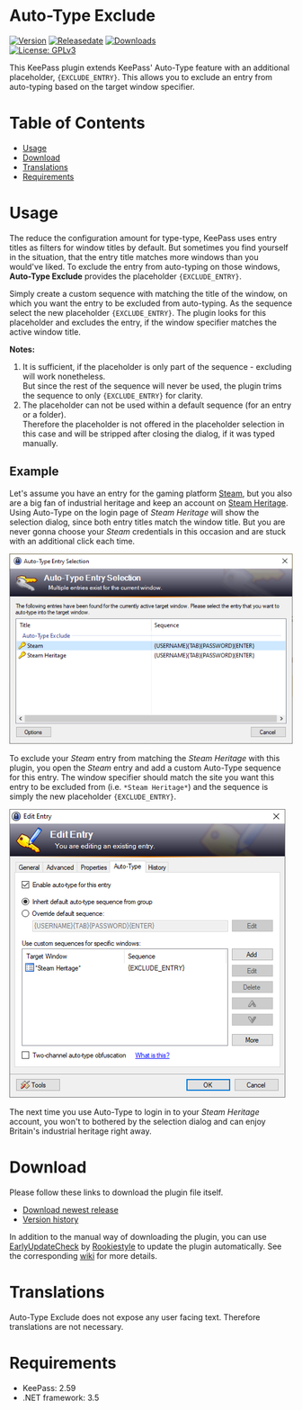 # Auto-Type Exclude
[![Version](https://img.shields.io/github/release/michue/autotypeexclude)](https://github.com/michue/autotypeexclude/releases/latest)
[![Releasedate](https://img.shields.io/github/release-date/michue/autotypeexclude)](https://github.com/michue/autotypeexclude/releases/latest)
[![Downloads](https://img.shields.io/github/downloads/michue/autotypeexclude/total?color=%2300cc00)](https://github.com/michue/autotypeexclude/releases)\
[![License: GPLv3](https://img.shields.io/github/license/michue/autotypeexclude)](https://www.gnu.org/licenses/gpl-3.0)

This KeePass plugin extends KeePass' Auto-Type feature with an additional placeholder, `{EXCLUDE_ENTRY}`. This allows you to exclude an entry from auto-typing based on the target window specifier.

# Table of Contents
- [Usage](#usage)
- [Download](#download)
- [Translations](#translations)
- [Requirements](#requirements)

# Usage
The reduce the configuration amount for type-type, KeePass uses entry titles as filters for window titles by default.
But sometimes you find yourself in the situation, that the entry title matches more windows than you would've liked.
To exclude the entry from auto-typing on those windows, **Auto-Type Exclude** provides the placeholder `{EXCLUDE_ENTRY}`.

Simply create a custom sequence with matching the title of the window, on which you want the entry to be excluded from auto-typing.
As the sequence select the new placeholder `{EXCLUDE_ENTRY}`.
The plugin looks for this placeholder and excludes the entry, if the window specifier matches the active window title.

**Notes:**
1. It is sufficient, if the placeholder is only part of the sequence - excluding will work nonetheless.\
But since the rest of the sequence will never be used, the plugin trims the sequence to only `{EXCLUDE_ENTRY}` for clarity.
2. The placeholder can not be used within a default sequence (for an entry or a folder).\
Therefore the placeholder is not offered in the placeholder selection in this case and will be stripped after closing the dialog, if it was typed manually.

## Example
Let's assume you have an entry for the gaming platform [Steam](https://store.steampowered.com/), but you also are a big fan of industrial heritage and keep an account on [Steam Heritage](https://www.steamheritage.co.uk/).
Using Auto-Type on the login page of *Steam Heritage* will show the selection dialog, since both entry titles match the window title.
But you are never gonna choose your *Steam* credentials in this occasion and are stuck with an additional click each time.

![Auto-Type Entry Selection window](images/AutoTypeExclude%20-%20Auto-Type%20Entry%20Selection.png)

To exclude your *Steam* entry from matching the *Steam Heritage* with this plugin, you open the *Steam* entry and add a custom Auto-Type sequence for this entry.
The window specifier should match the site you want this entry to be excluded from (i.e. `*Steam Heritage*`) and the sequence is simply the new placeholder `{EXCLUDE_ENTRY}`.

![Edit Steam Entry window](images/AutoTypeExclude%20-%20Edit%20Steam%20Entry.png)

The next time you use Auto-Type to login in to your *Steam Heritage* account, you won't to bothered by the selection dialog and can enjoy Britain's industrial heritage right away.

# Download
Please follow these links to download the plugin file itself.
- [Download newest release](https://github.com/michue/autotypeexclude/releases/latest)
- [Version history](https://github.com/michue/autotypeexclude/releases)

In addition to the manual way of downloading the plugin, you can use [EarlyUpdateCheck](https://github.com/Rookiestyle/EarlyUpdateCheck) by [Rookiestyle](https://github.com/Rookiestyle) to update the plugin automatically.
See the corresponding [wiki](https://github.com/Rookiestyle/EarlyUpdateCheck/wiki/One-click-plugin-update) for more details.

# Translations
Auto-Type Exclude does not expose any user facing text. Therefore translations are not necessary.

<!--
If you're interested in any of the available translations in addition, please download them from the [Translations](Translations) folder.
-->

# Requirements
* KeePass: 2.59
* .NET framework: 3.5
